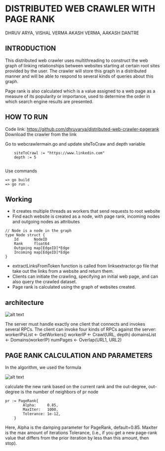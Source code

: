 # DISTRIBUTED WEB CRAWLER WITH PAGE RANK

DHRUV ARYA, VISHAL VERMA
AKASH VERMA, AAKASH DANTRE

## INTRODUCTION

This distributed web crawler uses multithreading to construct the web graph of linking relationships between websites starting at certain root sites provided by the user. The crawler will store this graph in a distributed manner and will be able to respond to several kinds of queries about this graph. 

Page rank is also calculated which is a value assigned to a web page as a measure of its popularity or importance, used to determine the order in which search engine results are presented.

## HOW TO RUN
Code link: https://github.com/dhruvarya/distributed-web-crawler-pagerank
Download the crawler from the link
 
Go to webcrawlermain.go and update siteToCraw and depth variable
```
	siteToCrawl := "https://www.linkedin.com"
	depth := 5
	
```

 
Use commands
```
=> go build
=> go run .
```

## Working
- It creates multiple threads as workers that send requests to root website
- Find each website is created as a node, with page rank, incoming nodes and outgoing nodes as attributes

```
// Node is a node in the graph
type Node struct {
	Id       NodeID
	Rank     float64
	Outgoing map[EdgeID]*Edge
	Incoming map[EdgeID]*Edge
}
```
- extractLinksFromToken function is called from linksextractor.go file that take out the links from a website and return them.
- Clients can initiate the crawling, specifying an initial web page, and can also query the crawled dataset.
- Page rank is calculated using the graph of websites created.


## architecture


![alt text](https://www.cs.ubc.ca/~bestchai/teaching/cs416_2016w2/assign5/arch.png)

The server must handle exactly one client that connects and invokes several RPCs.
The client can invoke four kinds of RPCs against the server:
workerIPsList ← GetWorkers()
workerIP ← Crawl(URL, depth)
domainsList ← Domains(workerIP)
numPages ← Overlap(URL1, URL2)



## PAGE RANK CALCULATION AND PARAMETERS
In the algorithm, we used the formula

![alt text](http://www.strategic-planet.com/wp-content/uploads/2019/12/Figure-2-640x202.jpg)


calculate the new rank based on the current rank and the out-degree, out-degree is the number of neighbors of pr node

```
pr := PageRank{
		Alpha:     0.85,
		MaxIter:   1000,
		Tolerance: 1e-12,
	}
```

Here,
 Alpha is the damping parameter for PageRank, default=0.85.
MaxIter is the max amount of iterations
 Tolerance, (i.e., if you get a new page-rank value that differs from the prior iteration by less than this amount, then stop).




